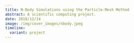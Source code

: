 ```yaml
---
title: N-Body Simulations using the Particle-Mesh Method
abstract: A scientific computing project.
date: 2018/12/14
image: /img/cover_images/nbody.jpeg
timeline:
  variant: project
---
```

